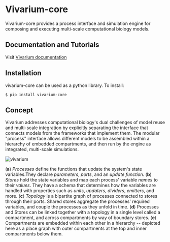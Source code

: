 # Vivarium-core

Vivarium-core provides a process interface and simulation engine for composing and executing multi-scale 
computational biology models.

## Documentation and Tutorials
Visit [Vivarium documentation](https://vivarium-core.readthedocs.io/)

## Installation
vivarium-core can be used as a python library. To install:
```
$ pip install vivarium-core
```

## Concept
Vivarium addresses computational biology's dual challenges of model reuse and multi-scale integration by explicitly 
separating the interface that connects models from the frameworks that implement them.
The modular "process" interface allows different models to be assembled within a hierarchy of embedded compartments, 
and then run by the engine as integrated, multi-scale simulations.

![vivarium](doc/_static/interface.png)

(**a**) *Processes* define the functions that update the system's state variables.They declare *parameters*, *ports*, and an *update function*.
(**b**) *Stores* hold the state variables and map each process' variable *names* to their *values*.
They have a schema that determines how the variables are handled with properties such as *units*, *updaters*, *dividers*, *emitters*, and more. 
(**c**) *Topology* is a bipartite graph of processes connected to stores through their ports. 
Shared stores aggregate the processes' required variables, and couple the processes as they unfold in time. 
(**d**) Processes and Stores can be linked together with a topology in a single level called a compartment, and across compartments by way of boundary stores.
(**e**) Compartments are embedded within each other in a hierarchy -- depicted here as a place graph with outer compartments at the top and inner compartments below them.
